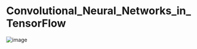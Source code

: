 # Convolutional_Neural_Networks_in_TensorFlow
![image](https://user-images.githubusercontent.com/103516131/163035278-5e5dcfb9-3656-4d18-abd6-a25864100d97.png)

